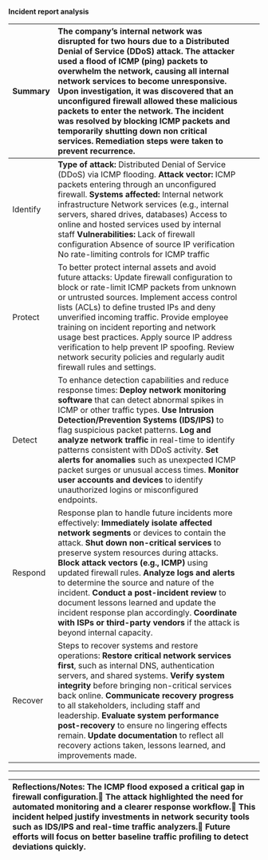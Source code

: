 **Incident report analysis**

| Summary | The company’s internal network was disrupted for two hours due to a Distributed Denial of Service (DDoS) attack. The attacker used a flood of ICMP (ping) packets to overwhelm the network, causing all internal network services to become unresponsive. Upon investigation, it was discovered that an unconfigured firewall allowed these malicious packets to enter the network. The incident was resolved by blocking ICMP packets and temporarily shutting down non critical services. Remediation steps were taken to prevent recurrence. |  |  |
| :---- | :---- | ----- | ----- |
| Identify | **Type of attack:** Distributed Denial of Service (DDoS) via ICMP flooding. **Attack vector:** ICMP packets entering through an unconfigured firewall. **Systems affected:** Internal network infrastructure Network services (e.g., internal servers, shared drives, databases) Access to online and hosted services used by internal staff **Vulnerabilities:** Lack of firewall configuration Absence of source IP verification No rate-limiting controls for ICMP traffic |  |  |
| Protect | To better protect internal assets and avoid future attacks: Update firewall configuration to block or rate-limit ICMP packets from unknown or untrusted sources. Implement access control lists (ACLs) to define trusted IPs and deny unverified incoming traffic. Provide employee training on incident reporting and network usage best practices. Apply source IP address verification to help prevent IP spoofing. Review network security policies and regularly audit firewall rules and settings. |  |  |
| Detect | To enhance detection capabilities and reduce response times: **Deploy network monitoring software** that can detect abnormal spikes in ICMP or other traffic types. **Use Intrusion Detection/Prevention Systems (IDS/IPS)** to flag suspicious packet patterns. **Log and analyze network traffic** in real-time to identify patterns consistent with DDoS activity. **Set alerts for anomalies** such as unexpected ICMP packet surges or unusual access times. **Monitor user accounts and devices** to identify unauthorized logins or misconfigured endpoints. |  |  |
| Respond | Response plan to handle future incidents more effectively: **Immediately isolate affected network segments** or devices to contain the attack. **Shut down non-critical services** to preserve system resources during attacks. **Block attack vectors (e.g., ICMP)** using updated firewall rules. **Analyze logs and alerts** to determine the source and nature of the incident. **Conduct a post-incident review** to document lessons learned and update the incident response plan accordingly. **Coordinate with ISPs or third-party vendors** if the attack is beyond internal capacity. |  |  |
| Recover | Steps to recover systems and restore operations: **Restore critical network services first**, such as internal DNS, authentication servers, and shared systems. **Verify system integrity** before bringing non-critical services back online. **Communicate recovery progress** to all stakeholders, including staff and leadership. **Evaluate system performance post-recovery** to ensure no lingering effects remain. **Update documentation** to reflect all recovery actions taken, lessons learned, and improvements made. |  |  |

---

| Reflections/Notes:  The ICMP flood exposed a critical gap in firewall configuration. The attack highlighted the need for automated monitoring and a clearer response workflow. This incident helped justify investments in network security tools such as IDS/IPS and real-time traffic analyzers. Future efforts will focus on better baseline traffic profiling to detect deviations quickly. |
| :---- |

